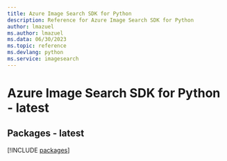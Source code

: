```yaml
---
title: Azure Image Search SDK for Python
description: Reference for Azure Image Search SDK for Python
author: lmazuel
ms.author: lmazuel
ms.data: 06/30/2023
ms.topic: reference
ms.devlang: python
ms.service: imagesearch
---
```

# Azure Image Search SDK for Python - latest
## Packages - latest
[!INCLUDE [packages](image-search-index.md)]